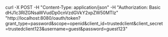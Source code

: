curl -X POST -H "Content-Type: application/json" -H "Authorization: Basic dHJ1c3RlZGNsaWVudDp0cnVzdGVkY2xpZW50MTIz" \
"http://localhost:8080/oauth/token?grant_type=password&scope=openid&client_id=trustedclient&client_secret=trustedclient123&username=guest&password=guest123"